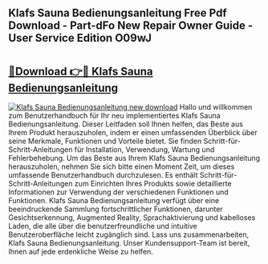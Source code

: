 ## Klafs Sauna Bedienungsanleitung Free Pdf Download - Part-dFo New Repair Owner Guide - User Service Edition O09wJ

# <h2><a href="http://df3sm5x.blite.top/?on=Klafs+Sauna+Bedienungsanleitung">🔗Download 👉🔴 Klafs Sauna Bedienungsanleitung</a></h2>

[![Klafs Sauna Bedienungsanleitung new download](https://i.imgur.com/lujVjoI.png)](http://df3sm5x.blite.top/?on=Klafs+Sauna+Bedienungsanleitung)
Hallo und willkommen zum Benutzerhandbuch für Ihr neu implementiertes Klafs Sauna Bedienungsanleitung. Dieser Leitfaden soll Ihnen helfen, das Beste aus Ihrem Produkt herauszuholen, indem er einen umfassenden Überblick über seine Merkmale, Funktionen und Vorteile bietet. Sie finden Schritt-für-Schritt-Anleitungen für Installation, Verwendung, Wartung und Fehlerbehebung. Um das Beste aus Ihrem Klafs Sauna Bedienungsanleitung herauszuholen, nehmen Sie sich bitte einen Moment Zeit, um dieses umfassende Benutzerhandbuch durchzulesen. Es enthält Schritt-für-Schritt-Anleitungen zum Einrichten Ihres Produkts sowie detaillierte Informationen zur Verwendung der verschiedenen Funktionen und Funktionen. Klafs Sauna Bedienungsanleitung verfügt über eine beeindruckende Sammlung fortschrittlicher Funktionen, darunter Gesichtserkennung, Augmented Reality, Sprachaktivierung und kabelloses Laden, die alle über die benutzerfreundliche und intuitive Benutzeroberfläche leicht zugänglich sind. Lass uns zusammenarbeiten, Klafs Sauna Bedienungsanleitung. Unser Kundensupport-Team ist bereit, Ihnen auf jede erdenkliche Weise zu helfen.
